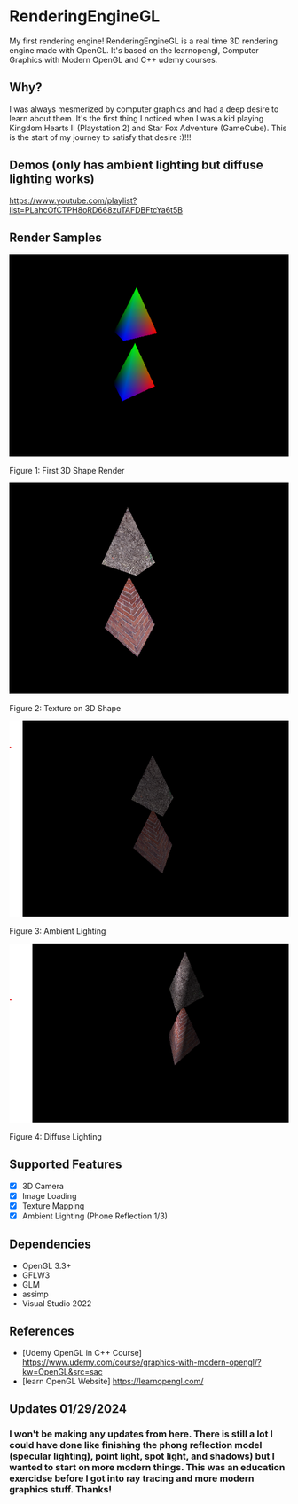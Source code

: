 # RenderingEngineGL
My first rendering engine! RenderingEngineGL is a real time 3D rendering engine made with OpenGL. It's based on the learnopengl, Computer Graphics with Modern OpenGL and C++ udemy courses. 

## Why? 
I was always mesmerized by computer graphics and had a deep desire to learn about them. It's the first thing I noticed when I was a kid playing Kingdom Hearts II (Playstation 2) and Star Fox Adventure (GameCube). This is the start of my journey to satisfy that desire :)!!!

## Demos (only has ambient lighting but diffuse lighting works)
https://www.youtube.com/playlist?list=PLahcOfCTPH8oRD668zuTAFDBFtcYa6t5B

## Render Samples
![Rainbow Render](Render_Samples/First_3D_Shape.png)

Figure 1: First 3D Shape Render

![Rainbow Render](Render_Samples/Texture_Map_3D.png)

Figure 2: Texture on 3D Shape

![Ambient Render](Render_Samples/AmbientLight.png)

Figure 3: Ambient Lighting

![Diffuse Render](Render_Samples/DiffuseLight.png)

Figure 4: Diffuse Lighting


## Supported Features
- [x] 3D Camera
- [x] Image Loading
- [x] Texture Mapping
- [x] Ambient Lighting (Phone Reflection 1/3)

## Dependencies
- OpenGL 3.3+
- GFLW3
- GLM
- assimp
- Visual Studio 2022

## References
- [Udemy OpenGL in C++ Course] https://www.udemy.com/course/graphics-with-modern-opengl/?kw=OpenGL&src=sac
- [learn OpenGL Website] https://learnopengl.com/

## Updates 01/29/2024
### I won't be making any updates from here. There is still a lot I could have done like finishing the phong reflection model (specular lighting), point light, spot light, and shadows) but I wanted to start on more modern things. This was an education exercidse before I got into ray tracing and more modern graphics stuff. Thanks!
